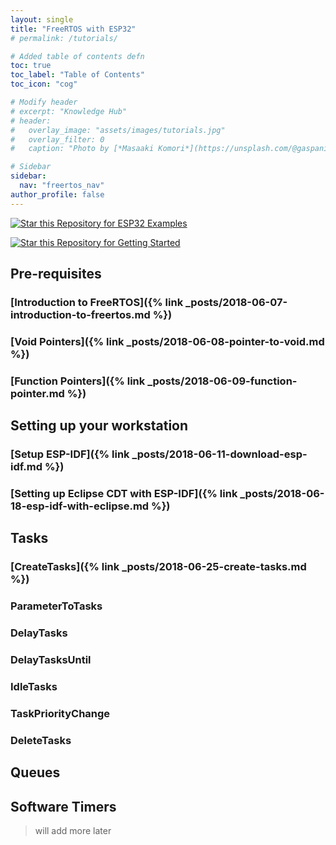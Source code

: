 ```yaml
---
layout: single
title: "FreeRTOS with ESP32"
# permalink: /tutorials/

# Added table of contents defn
toc: true
toc_label: "Table of Contents"
toc_icon: "cog"

# Modify header
# excerpt: "Knowledge Hub"
# header:
#   overlay_image: "assets/images/tutorials.jpg"
#   overlay_filter: 0
#   caption: "Photo by [*Masaaki Komori*](https://unsplash.com/@gaspanik) on [Unsplash](https://unsplash.com/)"

# Sidebar
sidebar:
  nav: "freertos_nav"
author_profile: false
---
```


[![Star this Repository for ESP32 Examples](https://img.shields.io/badge/Github-ESP32_Repo-green.svg?logo=github)](https://github.com/coder137/ESP32-Repo)

[![Star this Repository for Getting Started](https://img.shields.io/badge/Github-FreeRTOS_Tutorials-green.svg?logo=github)](https://github.com/coder137/FreeRTOS_Tutorials)

## Pre-requisites

### [Introduction to FreeRTOS]({% link _posts/2018-06-07-introduction-to-freertos.md %})
### [Void Pointers]({% link _posts/2018-06-08-pointer-to-void.md %})
### [Function Pointers]({% link _posts/2018-06-09-function-pointer.md %})

## Setting up your workstation

### [Setup ESP-IDF]({% link _posts/2018-06-11-download-esp-idf.md %})
### [Setting up Eclipse CDT with ESP-IDF]({% link _posts/2018-06-18-esp-idf-with-eclipse.md %})

## Tasks

### [CreateTasks]({% link _posts/2018-06-25-create-tasks.md %})
### ParameterToTasks
### DelayTasks
### DelayTasksUntil
### IdleTasks
### TaskPriorityChange
### DeleteTasks

## Queues

## Software Timers

> will add more later
